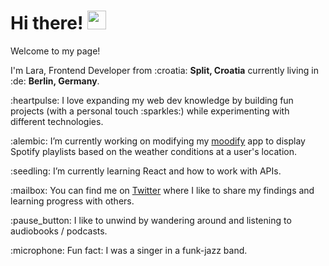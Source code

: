 <h1> Hi there! <img src="https://emojis.slackmojis.com/emojis/images/1577305505/7373/hand_wave.gif?1577305505" width="30"/></h1>

<p>Welcome to my page!</p>

<p>I'm Lara, Frontend Developer from :croatia: <b>Split, Croatia</b> currently living in :de: <b>Berlin, Germany</b>. </p>

<p>:heartpulse: I love expanding my web dev knowledge by building fun projects (with a personal touch :sparkles:) while experimenting with different technologies.</p>

<p>:alembic: I’m currently working on modifying my <a href="https://github.com/lara-isak/moodify">moodify</a> app to display Spotify playlists based on the weather conditions at a user's location.</p>

<p>:seedling: I’m currently learning React and how to work with APIs.</p>

<p>:mailbox: You can find me on <a href="https://twitter.com/lara_isak">Twitter</a> where I like to share my findings and learning progress with others.</p>

<p>:pause_button: I like to unwind by wandering around and listening to audiobooks / podcasts.</p>

<p>:microphone: Fun fact: I was a singer in a funk-jazz band.</p>
